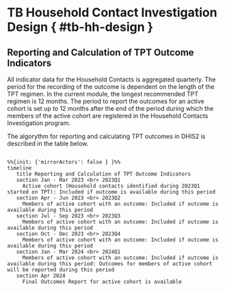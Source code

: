 # TB Household Contact Investigation Design { #tb-hh-design }


## Reporting and Calculation of TPT Outcome Indicators

All indicator data for the Household Contacts is aggregated quarterly. The period for the recording of the outcome is dependent on the length of the TPT regimen. In the current module, the longest recommended TPT regimen is 12 months. The period to report the outcomes for an active cohort is set up to 12 months after the end of the period during which the members of the active cohort are registered in the Household Contacts Investigation program. 

The algorythm for reporting and calculating TPT outcomes in DHIS2 is described in the table below. 

 ```mermaid

%%{init: {'mirrorActors': false } }%%
timeline
    title Reporting and Calculation of TPT Outcome Indicators
    section Jan - Mar 2023 <br> 2023Q1
      Active cohort (Household contacts identified during 2023Q1 started on TPT): Included if outcome is available during this period
    section Apr - Jun 2023 <br> 2023Q2
      Members of active cohort with an outcome: Included if outcome is available during this period
    section Jul - Sep 2023 <br> 2023Q3
      Members of active cohort with an outcome: Included if outcome is available during this period
    section Oct - Dec 2023 <br> 2023Q4
      Members of active cohort with an outcome: Included if outcome is available during this period
    section Jan - Mar 2024 <br> 2024Q1
      Members of active cohort with an outcome: Included if outcome is available during this period: Outcomes for members of active cohort will be reported during this period
    section Apr 2024
      Final Outcomes Report for active cohort is available

```
